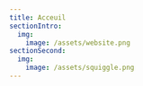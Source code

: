 ```yaml
---
title: Acceuil
sectionIntro:
  img:
    image: /assets/website.png
sectionSecond:
  img:
    image: /assets/squiggle.png
---
```

